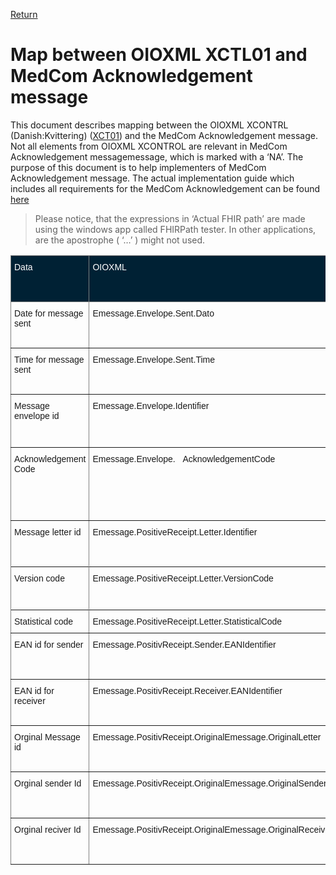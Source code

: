 [Return](../../index.md)
# Map between OIOXML XCTL01 and MedCom Acknowledgement message

This document describes mapping between the OIOXML XCONTRL (Danish:Kvittering) (<a href="https://svn.medcom.dk/svn/releases/Standarder/Den%20gode%20CONTRL/XML/Dokumentation/XCTL01.pdf" target="_blank">XCT01</a>) and the MedCom Acknowledgement message. Not all elements from OIOXML XCONTROL are relevant in MedCom Acknowledgement messagemessage, which is marked with a ‘NA’. The purpose of this document is to help implementers of MedCom Acknowledgement message. The actual implementation guide which includes all requirements for the MedCom Acknowledgement can be found <a href="https://medcomfhir.dk/ig/acknowledgement/" target="_blank">here</a> 

> Please notice, that the expressions in ‘Actual FHIR path’ are made using the windows app called FHIRPath tester. In other applications, are the apostrophe ( ‘…’ ) might not used.


<style type="text/css">
.tg  {border-collapse:collapse;border-spacing:0;}
.tg td{border-color:black;border-style:solid;border-width:1px;font-family:Arial, sans-serif;font-size:14px;
  overflow:hidden;padding:10px 5px;word-break:normal;}
.tg th{border-color:black;border-style:solid;border-width:1px;font-family:Arial, sans-serif;font-size:14px;
  font-weight:normal;overflow:hidden;padding:10px 5px;word-break:normal;}
.tg .tg-qd85{background-color:#002134;border-color:inherit;color:#ffffff;text-align:left;vertical-align:top}
.tg .tg-0pky{border-color:inherit;text-align:left;vertical-align:top}
@media screen and (max-width: 767px) {.tg {width: auto !important;}.tg col {width: auto !important;}.tg-wrap {overflow-x: auto;-webkit-overflow-scrolling: touch;}}</style>
<div class="tg-wrap"><table class="tg">
<thead>
  <tr>
    <th class="tg-qd85" rowspan="2">Data</th>
    <th class="tg-qd85" rowspan="2">OIOXML</th>
    <th class="tg-qd85">Pseudo FHIR   path</th>
    <th class="tg-qd85" rowspan="2">Must Support</th>
    <th class="tg-qd85" rowspan="2">Comment </th>
  </tr>
  <tr>
    <th class="tg-qd85">Actual FHIR path</th>
  </tr>
</thead>
<tbody>
  <tr>
    <td class="tg-0pky" rowspan="2">Date for message sent </td>
    <td class="tg-0pky" rowspan="2">Emessage.Envelope.Sent.Dato</td>
    <td class="tg-0pky">MedComAcknowledgementMessage.timestamp</td>
    <td class="tg-0pky" rowspan="2">Yes</td>
    <td class="tg-0pky" rowspan="4">A FHIR Timestamp contain both date and time, and&nbsp;&nbsp;&nbsp;contain information about when a bundle is created. </td>
  </tr>
  <tr>
    <td class="tg-0pky">Bundle.timestamp</td>
  </tr>
  <tr>
    <td class="tg-0pky" rowspan="2">Time for message sent</td>
    <td class="tg-0pky" rowspan="2">Emessage.Envelope.Sent.Time</td>
    <td class="tg-0pky">MedComAcknowledgementMessage.timestamp</td>
    <td class="tg-0pky" rowspan="2">Yes</td>
  </tr>
  <tr>
    <td class="tg-0pky">Bundle.timestamp</td>
  </tr>
  <tr>
    <td class="tg-0pky" rowspan="2">Message envelope id</td>
    <td class="tg-0pky" rowspan="2">Emessage.Envelope.Identifier</td>
    <td class="tg-0pky">MedComAcknowledgementMessage.id</td>
    <td class="tg-0pky" rowspan="2">Yes</td>
    <td class="tg-0pky" rowspan="2">A uniqe identifier for a bundle. The&nbsp;&nbsp;&nbsp;MedComAcknowledgementMessage.id must be updated with a new value, each time a&nbsp;&nbsp;&nbsp;new message is sent, or a message is resent. </td>
  </tr>
  <tr>
    <td class="tg-0pky">Bundle.id</td>
  </tr>
  <tr>
    <td class="tg-0pky" rowspan="2">Acknowledgement Code</td>
    <td class="tg-0pky" rowspan="2">Emessage.Envelope.&nbsp;&nbsp;&nbsp;AcknowledgementCode </td>
    <td class="tg-0pky">MedComAcknowledgementMessage.MedComAcknowledgementMessageHeader.response.code  And&nbsp;&nbsp;&nbsp;MedComAcknowledgementMEssage.MedComAcknowledgementMessageHeader.response.details.MedComAcknowledgementOperationOutcome.issue</td>
    <td class="tg-0pky" rowspan="2">Yes</td>
    <td class="tg-0pky" rowspan="2">The&nbsp;&nbsp;&nbsp;main response code is included in the MedComAcknowledgementMessageHeader.&nbsp;&nbsp;&nbsp;When the response code is other than OK, it may be elaborated in the&nbsp;&nbsp;&nbsp;MedComAcknowledgementOperationOutcome profile. </td>
  </tr>
  <tr>
    <td class="tg-0pky">Bundle.entry.resource.ofType('MessageHeader').response.code&nbsp;&nbsp;&nbsp;And Bundle.entry.resource.of.type('OperationOutcome').issue</td>
  </tr>
  <tr>
    <td class="tg-0pky" rowspan="2">Message letter id </td>
    <td class="tg-0pky" rowspan="2">Emessage.PositiveReceipt.Letter.Identifier</td>
    <td class="tg-0pky">MedComAcknowledgementMessage.MedComAcknowledgementMessageHeader.id</td>
    <td class="tg-0pky" rowspan="2">Yes</td>
    <td class="tg-0pky" rowspan="2"> <br></td>
  </tr>
  <tr>
    <td class="tg-0pky">Bundle.entry.resource.ofType('MessageHeader').id</td>
  </tr>
  <tr>
    <td class="tg-0pky" rowspan="2">Version code</td>
    <td class="tg-0pky" rowspan="2">Emessage.PositiveReceipt.Letter.VersionCode</td>
    <td class="tg-0pky" rowspan="2">NA</td>
    <td class="tg-0pky" rowspan="2"> <br></td>
    <td class="tg-0pky" rowspan="2">The&nbsp;&nbsp;&nbsp;version of a FHIR message can be found in the respective Implementation Guide&nbsp;&nbsp;&nbsp;but is not included when exchanging a message </td>
  </tr>
  <tr>
  </tr>
  <tr>
    <td class="tg-0pky" rowspan="2">Statistical code</td>
    <td class="tg-0pky" rowspan="2">Emessage.PositiveReceipt.Letter.StatisticalCode</td>
    <td class="tg-0pky" rowspan="2">NA</td>
    <td class="tg-0pky" rowspan="2">Yes</td>
    <td class="tg-0pky" rowspan="2">Only VANSEnvlope contains a statistical&nbsp;&nbsp;&nbsp;code. </td>
  </tr>
  <tr>
  </tr>
  <tr>
    <td class="tg-0pky" rowspan="2">EAN id  for sender</td>
    <td class="tg-0pky" rowspan="2">Emessage.PositivReceipt.Sender.EANIdentifier</td>
    <td class="tg-0pky">MedComAcknowledgementMessage.MedComAcknowledgementMessageHeader.sender.MedComMessagingOrganization.identifier.eanIdentifier</td>
    <td class="tg-0pky" rowspan="2">Yes</td>
    <td class="tg-0pky" rowspan="2">The&nbsp;&nbsp;&nbsp;EAN identifier for a sending organisation</td>
  </tr>
  <tr>
    <td class="tg-0pky">Bundle.entry.where(fullUrl=%resource.entry.resource[0].sender.reference).resource.identifier.where(system='https://www.gs1.org/gln').value</td>
  </tr>
  <tr>
    <td class="tg-0pky" rowspan="2">EAN id  for receiver</td>
    <td class="tg-0pky" rowspan="2">Emessage.PositivReceipt.Receiver.EANIdentifier</td>
    <td class="tg-0pky">MedComAcknowledgementMessage.MedComAcknowledgementMessageHeader.destination.primary.receiver.MedComMessagingOrganization.identifier.eanIdentifier</td>
    <td class="tg-0pky" rowspan="2">Yes</td>
    <td class="tg-0pky" rowspan="2">The&nbsp;&nbsp;&nbsp;EAN identifier for a receiving organisation. </td>
  </tr>
  <tr>
    <td class="tg-0pky">Bundle.entry.where(fullUrl=%resource.entry.resource[0].destination.receiver.reference).resource.identifier.where(system='https://www.gs1.org/gln').value</td>
  </tr>
  <tr>
    <td class="tg-0pky" rowspan="2">Orginal Message id</td>
    <td class="tg-0pky" rowspan="2">Emessage.PositivReceipt.OriginalEmessage.OriginalLetter</td>
    <td class="tg-0pky">MedComAcknowledgementMessage.MedComMessagingProvenance.entity.what.reference</td>
    <td class="tg-0pky" rowspan="2">Yes</td>
    <td class="tg-0pky" rowspan="2"> <br></td>
  </tr>
  <tr>
    <td class="tg-0pky">Bundle.entry.resource.ofType('Provenance').entity.what.reference</td>
  </tr>
  <tr>
    <td class="tg-0pky" rowspan="2">Orginal sender Id</td>
    <td class="tg-0pky" rowspan="2">Emessage.PositivReceipt.OriginalEmessage.OriginalSender</td>
    <td class="tg-0pky">MedComAcknowledgementMessage.MedComAcknowledgementMessageHeader.destination.primary.reciver.MedComMessagingOrganization.identifier</td>
    <td class="tg-0pky" rowspan="2">Yes</td>
    <td class="tg-0pky" rowspan="2">The Id of the original receiver i the same&nbsp;&nbsp;&nbsp;id  as for the receiver of the&nbsp;&nbsp;&nbsp;Acknowledgement  </td>
  </tr>
  <tr>
    <td class="tg-0pky">Bundle.entry.where(fullUrl =&nbsp;&nbsp;&nbsp;%resource.entry.resource[0].destination.receiver.reference).resource.identifier.where(system&nbsp;&nbsp;&nbsp;= 'https://www.gs1.org/gln').value</td>
  </tr>
  <tr>
    <td class="tg-0pky" rowspan="2">Orginal reciver Id</td>
    <td class="tg-0pky" rowspan="2">Emessage.PositivReceipt.OriginalEmessage.OriginalReceiver</td>
    <td class="tg-0pky">MedComAcknowledgementMessage.MedComAcknowledgementMessageHeader.sender.MedComMessagingOrganization.identifier</td>
    <td class="tg-0pky" rowspan="2">Yes</td>
    <td class="tg-0pky" rowspan="2">The Id of the original receiver i the same&nbsp;&nbsp;&nbsp;id  as for the sender of the&nbsp;&nbsp;&nbsp;Acknowledgement  </td>
  </tr>
  <tr>
    <td class="tg-0pky">Bundle.entry.where(fullUrl =&nbsp;&nbsp;&nbsp;%resource.entry.resource[0].sender.reference).resource.identifier.where(system&nbsp;&nbsp;&nbsp;= 'https://www.gs1.org/gln').value</td>
  </tr>
</tbody>
</table></div>